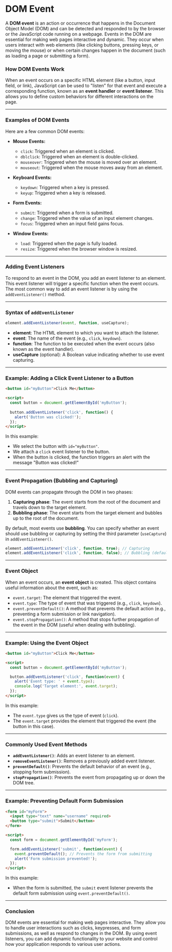 # DOM Event

A **DOM event** is an action or occurrence that happens in the Document Object Model (DOM) and can be detected and responded to by the browser or the JavaScript code running on a webpage. Events in the DOM are essential for making web pages interactive and dynamic. They occur when users interact with web elements (like clicking buttons, pressing keys, or moving the mouse) or when certain changes happen in the document (such as loading a page or submitting a form).

### **How DOM Events Work**
When an event occurs on a specific HTML element (like a button, input field, or link), JavaScript can be used to "listen" for that event and execute a corresponding function, known as an **event handler** or **event listener**. This allows you to define custom behaviors for different interactions on the page.

---

### **Examples of DOM Events**

Here are a few common DOM events:

- **Mouse Events:**
  - `click`: Triggered when an element is clicked.
  - `dblclick`: Triggered when an element is double-clicked.
  - `mouseover`: Triggered when the mouse is moved over an element.
  - `mouseout`: Triggered when the mouse moves away from an element.

- **Keyboard Events:**
  - `keydown`: Triggered when a key is pressed.
  - `keyup`: Triggered when a key is released.

- **Form Events:**
  - `submit`: Triggered when a form is submitted.
  - `change`: Triggered when the value of an input element changes.
  - `focus`: Triggered when an input field gains focus.

- **Window Events:**
  - `load`: Triggered when the page is fully loaded.
  - `resize`: Triggered when the browser window is resized.

---

### **Adding Event Listeners**
To respond to an event in the DOM, you add an event listener to an element. This event listener will trigger a specific function when the event occurs. The most common way to add an event listener is by using the `addEventListener()` method.

---

### **Syntax of `addEventListener`**

```js
element.addEventListener(event, function, useCapture);
```

- **element**: The HTML element to which you want to attach the listener.
- **event**: The name of the event (e.g., `click`, `keydown`).
- **function**: The function to be executed when the event occurs (also known as the event handler).
- **useCapture** (optional): A Boolean value indicating whether to use event capturing.

---

### **Example: Adding a Click Event Listener to a Button**

```html
<button id="myButton">Click Me</button>

<script>
  const button = document.getElementById('myButton');
  
  button.addEventListener('click', function() {
    alert('Button was clicked!');
  });
</script>
```

In this example:
- We select the button with `id="myButton"`.
- We attach a `click` event listener to the button.
- When the button is clicked, the function triggers an alert with the message "Button was clicked!"

---

### **Event Propagation (Bubbling and Capturing)**

DOM events can propagate through the DOM in two phases:
1. **Capturing phase**: The event starts from the root of the document and travels down to the target element.
2. **Bubbling phase**: The event starts from the target element and bubbles up to the root of the document.

By default, most events use **bubbling**. You can specify whether an event should use bubbling or capturing by setting the third parameter (`useCapture`) in `addEventListener()`.

```js
element.addEventListener('click', function, true); // Capturing
element.addEventListener('click', function, false); // Bubbling (default)
```

---

### **Event Object**

When an event occurs, an **event object** is created. This object contains useful information about the event, such as:
- `event.target`: The element that triggered the event.
- `event.type`: The type of event that was triggered (e.g., `click`, `keydown`).
- `event.preventDefault()`: A method that prevents the default action (e.g., preventing a form submission or link navigation).
- `event.stopPropagation()`: A method that stops further propagation of the event in the DOM (useful when dealing with bubbling).

---

### **Example: Using the Event Object**

```html
<button id="myButton">Click Me</button>

<script>
  const button = document.getElementById('myButton');

  button.addEventListener('click', function(event) {
    alert('Event type: ' + event.type);
    console.log('Target element:', event.target);
  });
</script>
```

In this example:
- The `event.type` gives us the type of event (`click`).
- The `event.target` provides the element that triggered the event (the button in this case).

---

### **Commonly Used Event Methods**

- **`addEventListener()`**: Adds an event listener to an element.
- **`removeEventListener()`**: Removes a previously added event listener.
- **`preventDefault()`**: Prevents the default behavior of an event (e.g., stopping form submission).
- **`stopPropagation()`**: Prevents the event from propagating up or down the DOM tree.

---

### **Example: Preventing Default Form Submission**

```html
<form id="myForm">
  <input type="text" name="username" required>
  <button type="submit">Submit</button>
</form>

<script>
  const form = document.getElementById('myForm');

  form.addEventListener('submit', function(event) {
    event.preventDefault(); // Prevents the form from submitting
    alert('Form submission prevented!');
  });
</script>
```

In this example:
- When the form is submitted, the `submit` event listener prevents the default form submission using `event.preventDefault()`.

---

### **Conclusion**

DOM events are essential for making web pages interactive. They allow you to handle user interactions such as clicks, keypresses, and form submissions, as well as respond to changes in the DOM. By using event listeners, you can add dynamic functionality to your website and control how your application responds to various user actions.